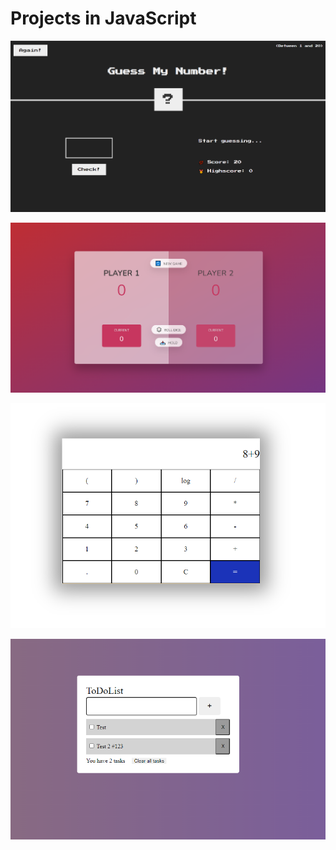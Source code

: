# Projects in JavaScript


![Guess my number](https://github.com/RujoiRazvan/ProjectsJS/blob/f36a9bbbfa9263b98d49c27a077cfea81038ed28/guessmynumber.png)

![Pig Game](https://github.com/RujoiRazvan/ProjectsJS/blob/f36a9bbbfa9263b98d49c27a077cfea81038ed28/piggame.png)

![Calculator in JS](https://github.com/RujoiRazvan/ProjectsJS/blob/f36a9bbbfa9263b98d49c27a077cfea81038ed28/calculator.png)

![ToDo List](https://github.com/RujoiRazvan/ProjectsJS/blob/f36a9bbbfa9263b98d49c27a077cfea81038ed28/todolist.png)
